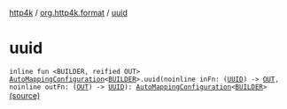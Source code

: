 [http4k](../index.md) / [org.http4k.format](index.md) / [uuid](./uuid.md)

# uuid

`inline fun <BUILDER, reified OUT> `[`AutoMappingConfiguration`](-auto-mapping-configuration/index.md)`<`[`BUILDER`](uuid.md#BUILDER)`>.uuid(noinline inFn: (`[`UUID`](https://docs.oracle.com/javase/9/docs/api/java/util/UUID.html)`) -> `[`OUT`](uuid.md#OUT)`, noinline outFn: (`[`OUT`](uuid.md#OUT)`) -> `[`UUID`](https://docs.oracle.com/javase/9/docs/api/java/util/UUID.html)`): `[`AutoMappingConfiguration`](-auto-mapping-configuration/index.md)`<`[`BUILDER`](uuid.md#BUILDER)`>` [(source)](https://github.com/http4k/http4k/blob/master/http4k-core/src/main/kotlin/org/http4k/format/AutoMappingConfiguration.kt#L111)